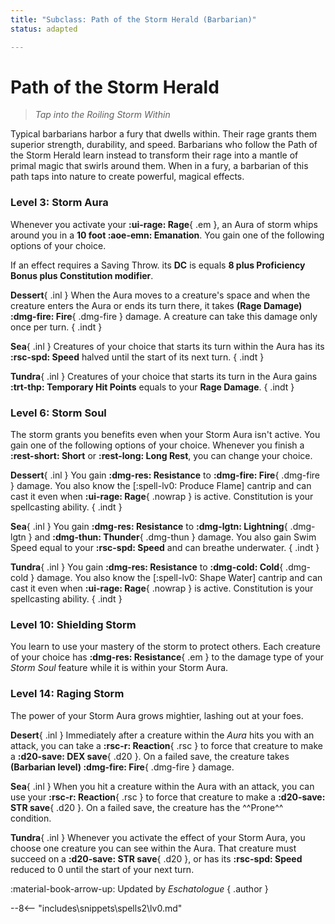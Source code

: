 ```yaml
---
title: "Subclass: Path of the Storm Herald (Barbarian)"
status: adapted

---
```


<p style="display:none">
Tap into the Roiling Storm Within
</p>

# Path of the Storm Herald

> *Tap into the Roiling Storm Within*

Typical barbarians harbor a fury that dwells within. Their rage grants them superior strength, durability, and speed. Barbarians who follow the Path of the Storm Herald learn instead to transform their rage into a mantle of primal magic that swirls around them. When in a fury, a barbarian of this path taps into nature to create powerful, magical effects.

### Level 3: Storm Aura

Whenever you activate your **:ui-rage: Rage**{ .em }, an Aura of storm whips around you in a **10 foot :aoe-emn: Emanation**. You gain one of the following options of your choice.

If an effect requires a Saving Throw. its **DC** is equals **8 plus Proficiency Bonus plus Constitution modifier**.

**Dessert**{ .inl } When the Aura moves to a creature's space and when the creature enters the Aura or ends its turn there, it takes **(Rage Damage) :dmg-fire: Fire**{ .dmg-fire } damage. A creature can take this damage only once per turn.
{ .indt }

**Sea**{ .inl } Creatures of your choice that starts its turn within the Aura has its **:rsc-spd: Speed** halved until the start of its next turn.
{ .indt }

**Tundra**{ .inl } Creatures of your choice that starts its turn in the Aura gains **:trt-thp: Temporary Hit Points** equals to your **Rage Damage**.
{ .indt }

### Level 6: Storm Soul

The storm grants you benefits even when your Storm Aura isn't active. You gain one of the following options of your choice. Whenever you finish a **:rest-short: Short** or **:rest-long: Long Rest**, you can change your choice.

**Dessert**{ .inl } You gain **:dmg-res: Resistance** to **:dmg-fire: Fire**{ .dmg-fire } damage. You also know the [:spell-lv0: Produce Flame] cantrip and can cast it even when **:ui-rage: Rage**{ .nowrap } is active. Constitution is your spellcasting ability.
{ .indt }

**Sea**{ .inl } You gain **:dmg-res: Resistance** to **:dmg-lgtn: Lightning**{ .dmg-lgtn } and  **:dmg-thun: Thunder**{ .dmg-thun } damage. You also gain Swim Speed equal to your **:rsc-spd: Speed** and can breathe underwater.
{ .indt }

**Tundra**{ .inl } You gain **:dmg-res: Resistance** to **:dmg-cold: Cold**{ .dmg-cold } damage. You also know the [:spell-lv0: Shape Water] cantrip and can cast it even when **:ui-rage: Rage**{ .nowrap } is active. Constitution is your spellcasting ability.
{ .indt }

### Level 10: Shielding Storm

You learn to use your mastery of the storm to protect others. Each creature of your choice has **:dmg-res: Resistance**{ .em } to the damage type of your *Storm Soul* feature while it is within your Storm Aura.

### Level 14: Raging Storm

The power of your Storm Aura grows mightier, lashing out at your foes.

**Desert**{ .inl } Immediately after a creature within the *Aura* hits you with an attack, you can take a **:rsc-r: Reaction**{ .rsc } to force that creature to make a **:d20-save: DEX save**{ .d20 }. On a failed save, the creature takes **(Barbarian level) :dmg-fire: Fire**{ .dmg-fire } damage.

**Sea**{ .inl } When you hit a creature within the Aura with an attack, you can use your **:rsc-r: Reaction**{ .rsc } to force that creature to make a **:d20-save: STR save**{ .d20 }. On a failed save, the creature has the ^^Prone^^ condition.

**Tundra**{ .inl } Whenever you activate the effect of your Storm Aura, you choose one creature you can see within the Aura. That creature must succeed on a **:d20-save: STR save**{ .d20 }, or has its **:rsc-spd: Speed** reduced to 0 until the start of your next turn.

:material-book-arrow-up: Updated by *Eschatologue* 
{ .author }

--8<-- "includes\snippets\spells2\lv0.md"